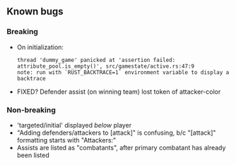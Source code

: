 ## Known bugs

### Breaking

* On initialization:
  ```
  thread 'dummy_game' panicked at 'assertion failed: attribute_pool.is_empty()', src/gamestate/active.rs:47:9
  note: run with `RUST_BACKTRACE=1` environment variable to display a backtrace
  ```
* FIXED? Defender assist (on winning team) lost token of attacker-color

### Non-breaking

* 'targeted/initial' displayed _below_ player
* "Adding defenders/attackers to [attack]" is confusing, b/c "[attack]"
  formatting starts with "Attackers:"
* Assists are listed as "combatants", after primary combatant has already been
  listed
